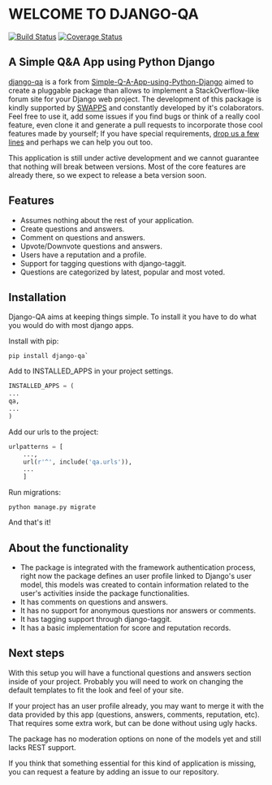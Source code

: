 **WELCOME TO DJANGO-QA**
=========================
[![Build Status](https://travis-ci.org/swappsco/django-qa.svg?branch=master)](https://travis-ci.org/swappsco/django-qa)
[![Coverage Status](https://coveralls.io/repos/github/swappsco/django-qa/badge.svg?branch=master)](https://coveralls.io/github/swappsco/django-qa?branch=master)

## A Simple Q&A App using Python Django

[django-qa](http://swappsco.github.io/django-qa/) is a fork from [Simple-Q-A-App-using-Python-Django](http://arjunkomath.github.io/Simple-Q-A-App-using-Python-Django) aimed to create a pluggable package than allows to implement a StackOverflow-like forum site for your Django web project.
The development of this package is kindly supported by [SWAPPS](https://www.swapps.co/) and constantly developed by it's colaborators. Feel free to use it, add some issues if you find bugs or think of a really cool feature, even clone it and generate a pull requests to incorporate those cool features made by yourself; If you have special requirements, [drop us a few lines](https://www.swapps.co/) and perhaps we can help you out too.

This application is still under active development and we cannot guarantee that nothing will break between versions. Most of the core features are already there, so we expect to release a beta version soon.

## Features

* Assumes nothing about the rest of your application.
* Create questions and answers.
* Comment on questions and answers.
* Upvote/Downvote questions and answers.
* Users have a reputation and a profile.
* Support for tagging questions with django-taggit.
* Questions are categorized by latest, popular and most voted.

## Installation
Django-QA aims at keeping things simple. To install it you have to do what you would do with most django apps.

Install with pip:
```
pip install django-qa`
```

Add to INSTALLED_APPS in your project settings.
```python
INSTALLED_APPS = (
...
qa,
...
)
```

Add our urls to the project:
```python
urlpatterns = [
    ...,
    url(r'^', include('qa.urls')),
    ...
    ]
```

Run migrations:
```
python manage.py migrate
```

And that's it!

## About the functionality

* The package is integrated with the framework authentication process, right now the package defines an user profile linked to Django's user model, this models was created to contain information related to the user's activities inside the package functionalities.
* It has comments on questions and answers.
* It has no support for anonymous questions nor answers or comments.
* It has tagging support through django-taggit.
* It has a basic implementation for score and reputation records.

## Next steps
With this setup you will have a functional questions and answers section inside of your project. Probably you will need to work on changing the default templates to fit the look and feel of your site.

If your project has an user profile already, you may want to merge it with the data provided by this app (questions, answers, comments, reputation, etc). That requires some extra work, but can be done without using ugly hacks.

The package has no moderation options on none of the models yet and still lacks REST support.

If you think that something essential for this kind of application is missing, you can request a feature by adding an issue to our repository.
